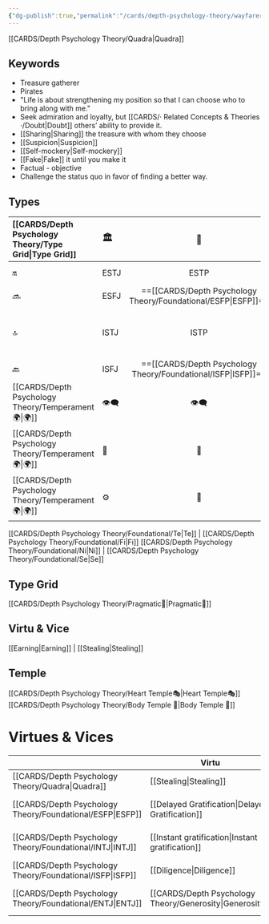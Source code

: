 ```yaml
---
{"dg-publish":true,"permalink":"/cards/depth-psychology-theory/wayfarer/","created":"2023-01-04T21:45:47.303+01:00","updated":"2023-05-02T19:34:17.338+02:00"}
---
```


[[CARDS/Depth Psychology Theory/Quadra\|Quadra]] 

## Keywords
- Treasure gatherer
- Pirates
- "Life is about strengthening my position so that I can choose who to bring along with me."
- Seek admiration and loyalty, but [[CARDS/· Related Concepts & Theories ·/Doubt\|Doubt]] others’ ability to provide it. 
- [[Sharing\|Sharing]] the treasure with whom they choose
- [[Suspicion\|Suspicion]]
- [[Self-mockery\|Self-mockery]]
- [[Fake\|Fake]] it until you make it
- Factual - objective 
- Challenge the status quo in favor of finding a better way.

## Types 

| [[CARDS/Depth Psychology Theory/Type Grid\|Type Grid]]                     | <font size="4"> 🏛️</font>   |  <font size="4"> 🧰</font>   | <font size="4"> 🔮</font> | <font size="4"> 🦄</font>    | [[CARDS/Depth Psychology Theory/Interaction Style💬\|💬]]                      |   [[CARDS/Depth Psychology Theory/Interaction Style💬\|💬]]                           |   [[CARDS/Depth Psychology Theory/Interaction Style💬\|💬]]                    |
|:-------------------- |:--------------------- |:---------------------:|:------------------------- |:--------------------- |:--------------------- |:-------------------------- |:--------------------- |
| 🔛  | ESTJ       |    ESTP       | ==[[CARDS/Depth Psychology Theory/Foundational/ENTJ\|ENTJ]]==|ENFJ| ➡️      | 👋       | 🏆     |
| 🔜    |ESFJ    | ==[[CARDS/Depth Psychology Theory/Foundational/ESFP\|ESFP]]==      |ENTP               | ENFP           |↪️ | 👋       | 🏃‍♂️ |
| 🔝   | ISTJ             |   ISTP   | ==[[CARDS/Depth Psychology Theory/Foundational/INTJ\|INTJ]]==            | INFJ           | [[CARDS/Depth Psychology Theory/Direct➡️\|➡️]]      | [[CARDS/Depth Psychology Theory/Responding🧘‍♂️\|🧘‍♂️]] | [[CARDS/Depth Psychology Theory/Progression🏃\|🚧]] |
| 🔙 |ISFJ          |  ==[[CARDS/Depth Psychology Theory/Foundational/ISFP\|ISFP]]==  | INTP        | INFP          | ↪️ |  🧘‍♂️  | 🏆     |
|  [[CARDS/Depth Psychology Theory/Temperament🌍\|🌍]]                     | 👁️‍🗨️ | 👁️‍🗨️ | 🧲        | 🧲    |                       |                            |                       |
|  [[CARDS/Depth Psychology Theory/Temperament🌍\|🌍]]                     | 🐜 |  🦊  | 🦊     | 🐜                       |                            |                       |
|  [[CARDS/Depth Psychology Theory/Temperament🌍\|🌍]]                     | ⚙️  |  👀   |⚙️      |👀  |                       |                            |                      |

[[CARDS/Depth Psychology Theory/Foundational/Te\|Te]] | [[CARDS/Depth Psychology Theory/Foundational/Fi\|Fi]]
[[CARDS/Depth Psychology Theory/Foundational/Ni\|Ni]] | [[CARDS/Depth Psychology Theory/Foundational/Se\|Se]] 

## Type Grid 
[[CARDS/Depth Psychology Theory/Pragmatic🦊\|Pragmatic🦊]]

## Virtu & Vice
[[Earning\|Earning]] | [[Stealing\|Stealing]] 

## Temple 
[[CARDS/Depth Psychology Theory/Heart Temple🎭\|Heart Temple🎭]]
[[CARDS/Depth Psychology Theory/Body Temple 🌳\|Body Temple 🌳]]

# Virtues & Vices

|                  | Virtu                     | Vice         |
| ---------------- | ------------------------- | ------------ |
| [[CARDS/Depth Psychology Theory/Quadra\|Quadra]] | [[Stealing\|Stealing]]              | [[Earning\|Earning]]            |
| [[CARDS/Depth Psychology Theory/Foundational/ESFP\|ESFP]]         | [[Delayed Gratification\|Delayed Gratification]] | [[CARDS/· Related Concepts & Theories ·/Trust\|Trust]]    |
| [[CARDS/Depth Psychology Theory/Foundational/INTJ\|INTJ]]         | [[Instant gratification\|Instant gratification]] | [[CARDS/· Related Concepts & Theories ·/Paranoïa\|Paranoïa]] |
| [[CARDS/Depth Psychology Theory/Foundational/ISFP\|ISFP]]         | [[Diligence\|Diligence]]             | [[Idleness\|Idleness]] |
| [[CARDS/Depth Psychology Theory/Foundational/ENTJ\|ENTJ]]         | [[CARDS/Depth Psychology Theory/Generosity\|Generosity]]            | [[CARDS/Depth Psychology Theory/Greed\|Greed]]              |
